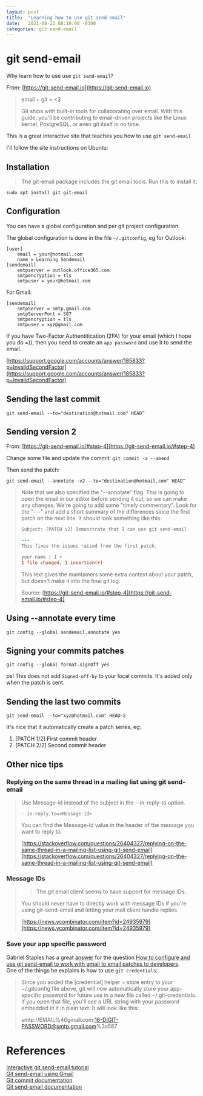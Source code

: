 ```yaml
---
layout: post
title:  "Learning how to use git send-email"
date:   2021-08-22 08:10:00 -0300
categories: git send-email 
---
```


# git send-email

Why learn how to use use `git send-email`?

From: [https://git-send-email.io](https://git-send-email.io)

> email + git = <3
>
>Git ships with built-in tools for collaborating over email. With this guide, you'll be contributing to email-driven projects like the Linux kernel, PostgreSQL, or even git itself in no time. 

This is a great interactive site that teaches you how to use `git send-email`


I'll follow the site instructions on Ubuntu:

## Installation

>The git-email package includes the git email tools. Run this to install it:

`sudo apt install git git-email`

## Configuration

You can have a global configuration and per git project configuration.

The global configuration is done in the file `~/.gitconfig`, eg for Outlook:

```git
[user]
    email = your@hotmail.com
    name = Learning Sendemail
[sendemail]
    smtpserver = outlook.office365.com
    smtpencryption = tls
    smtpuser = your@hotmail.com
```

For Gmail:

```git
[sendemail]
    smtpServer = smtp.gmail.com
    smtpServerPort = 587
    smtpencryption = tls
    smtpuser = xyz@gmail.com
```

If you have Two-Factor Authentitication (2FA) for your email (which I hope you do =)), then
you need to create an `app password` and use it to send the email.

[https://support.google.com/accounts/answer/185833?p=InvalidSecondFactor](https://support.google.com/accounts/answer/185833?p=InvalidSecondFactor)

## Sending the last commit

`git send-email --to="destination@hotmail.com" HEAD^`


## Sending version 2

From:
[https://git-send-email.io/#step-4](https://git-send-email.io/#step-4)

Change some file and update the commit: `git commit -a --amend`

Then send the patch:

`git send-email --annotate -v2 --to="destination@hotmail.com" HEAD^`

>Note that we also specified the "--annotate" flag. This is going to open the email in our editor before sending it out, so we can make any changes. We're going to add some "timely commentary". Look for the "---" and add a short summary of the differences since the first patch on the next line. It should look something like this:
>
>```patch
>Subject: [PATCH v2] Demonstrate that I can use git send-email
>
>---
>This fixes the issues raised from the first patch.
>
>your-name | 1 +
>1 file changed, 1 insertion(+)
>```
>
>This text gives the maintainers some extra context about your patch, but doesn't make it into the final git log.
>
> Source: [https://git-send-email.io/#step-4](https://git-send-email.io/#step-4)

## Using --annotate every time

`git config --global sendemail.annotate yes`

## Signing your commits patches

`git config --global format.signOff yes`

ps! This does not add `Signed-off-by` to your local commits. It's added
only when the patch is sent.

## Sending the last two commits

`git send-email --to="xyz@hotmail.com" HEAD~2`

It's nice that it automatically create a patch series, eg:

1. [PATCH 1/2] First commit header
2. [PATCH 2/2] Second commit header


## Other nice tips

### Replying on the same thread in a mailing list using git send-email

>Use Message-id instead of the subject in the --in-reply-to option.
>
>`--in-reply-to=<Message-id>`
>
>You can find the Message-Id value in the header of the message you want to reply to.
>
> [https://stackoverflow.com/questions/26404327/replying-on-the-same-thread-in-a-mailing-list-using-git-send-email](https://stackoverflow.com/questions/26404327/replying-on-the-same-thread-in-a-mailing-list-using-git-send-email)

### Message IDs

>>The git email client seems to have support for message IDs.
>
>You should never have to directly work with message IDs if you're using git-send-email and letting your mail client handle replies.
>
> [https://news.ycombinator.com/item?id=24935979](https://news.ycombinator.com/item?id=24935979)

### Save your app specific password

Gabriel Staples has a great [answer](https://stackoverflow.com/a/68238913/339561) for the question [How to configure and use git send-email to work with gmail to email patches to developers](https://stackoverflow.com/questions/68238912/how-to-configure-and-use-git-send-email-to-work-with-gmail-to-email-patches-to).<br>
One of the things he explains is how to use `git credentials`:

>Since you added the [credential] helper = store entry to your ~/.gitconfig file above, git will now automatically store your app-specific password for future use in a new file called ~/.git-credentials. If you open that file, you'll see a URL string with your password embedded in it in plain text. It will look like this:
>
>smtp://EMAIL%40gmail.com:16-DIGIT-PASSWORD@smtp.gmail.com%3a587


# References

[Interactive git send-email tutorial](https://git-send-email.io)<br>
[Git send-email using Gmail ](https://gist.github.com/jasonkarns/4354421)<br>
[Git commit documentation](https://git-scm.com/docs/git-commit#Documentation/git-commit.txt--a)<br>
[Git send-email documentation](https://git-scm.com/docs/git-send-email#Documentation/git-send-email.txt---in-reply-toltidentifiergt)


